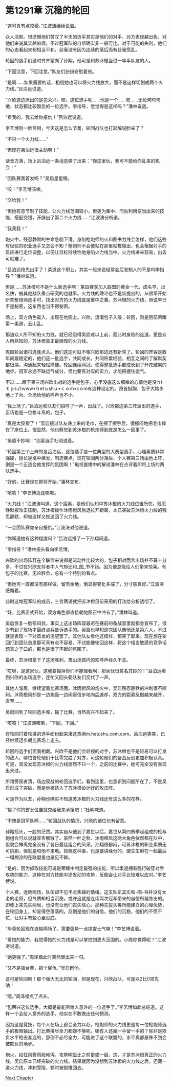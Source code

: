 # 第1291章 沉稳的轮回

“这可真有点狡猾。”江波涛继续说着。

众人沉默。很遗憾他们赞叹了半天的选手其实是他们的对手，对方表现越出色，对他们来说其实越麻烦。不过冠军队的自信确实非一般可比。对于可能的失利，他们的心态看起来都相当平和，丝毫没有因为连续的落后而有丝毫慌乱。

轮回的选手们这时齐齐望向了孙翔，他可是和苏沐橙当过一年半队友的人。

“下回注意，下回注意。”队友们纷纷安慰着他。

“是啊……如果需要的话，相信她也可以将火力线放大，而不是这样切割成两个火力线。”吕泊远说道。

“兴欣这边派出的是包荣兴。嗯，这位选手呢……他是一个……嗯……无论何时何地，状态都比较飘忽的一位选手。李指导，您觉得是这样吗？”潘林说道。

“看我的，我去给你报仇！”吕泊远说道。

李艺博则一脸苦相，今天这是怎么节奏，轮回战队也打起解说脸来了？

“不只一个火力线……”

“但现在吕泊远很主动啊！”

话音方落，场上吕泊远一条消息弹了出来：“你这家伙，我可不能给你乱来的机会！”

“团队赛我首发吗？”吴启星星眼。

“咳！”李艺博咳嗽。

“交给我！”

“但她有意节制了技能，让火力线范围较小，但更为集中，而后利用空当出来的技能，搭配交错，开辟出了第二个火力线……”江波涛分析道。

“我我我！”

炮火中，残忍静默的生命急剧下滑。身陷枪炮师的火和图书力线会怎样，他们这些有经验的职业选手又怎会不知？枪炮师不会傻站在那里站桩输出，也会根据对手的反应进行走位调整，以便让目标持续性地身陷火力线当中。火力线进来容易，出去可就难了。

“吕泊远抢先出手了！柔道这个职业，其实一般来说经常会后发制人的不是吗李指导？”潘林说道。

但是……苏沐橙可不是什么新选手啊！第四赛季加入联盟的黄金一代，成名早，出名快，被其他战队重点研究的也就早。火力线的理论也不是新提出的，从很早开始研究枪炮师选手时，找出对方的火力线就是重中之重。苏沐橙的火力线，照说早已不是秘密，这东西也当不得秘密。

场上，双方角色载入，出现在地图上。兴欣，流氓包子入侵；轮回，则是目前荣耀第一柔道，云山乱。

那道众人所不知的火力线，就已经阻得吴启难以上前，而此时身陷的这道，更是众人所熟知的，苏沐橙真正最强悍的火力线。

周围轮回诸将连连点头。他们这边可就不像兴欣那边还有新秀了。轮回的阵容是数年间最稳定的，他们这一批选手，共同成长，共同积累经验，相互之间的了解默契都很深，沟通起来轻松简便。轮回连续两冠，使得整批选手都成长到了开花结果的地步。冠军永远不缺运气成分，但也要有对应的实力，才能把握住运气。

不过……眼下第三场兴欣出战的选手是包子，心里没底这么细微的心情他是没ｈtｔｐs://ｗww•ｈetｕshｕ•ｃｏｍ•cｏm有这种设定的。昂首挺胸，包子大踏步地上了台。全场给他的呼声也不小。

“我上场了。”吕泊远和队友们招呼了一声，出战了。兴欣那边第三阵派出的选手，正巧也是一位格斗系的，包子。

“真是太狡猾了！”吴启接过队友递上来的毛巾，在擦了擦手后，很郁闷地把毛巾摔在了座位上。很显然，他也察觉到苏沐橙的枪炮师到底是怎么一回事了。

“吴启不妙啊！”剑客选手杜明说着。

“轮回第三个上阵的是吕泊远，这位选手是一位典型的大赛型选手，心理素质非常强硬，擅长逆境中爆发，制造赛点。现在轮回两分落后，个人赛第三场由他上阵，倒是一个正适合他发挥的氛围啊！”电视直播中的解说潘林在点评着即将上场的两队选手。

“好的，比赛现在即将开始。”潘林宣布。

“咳咳！”李艺博连连咳嗽。

“火力线！”江波涛叫道。这个距离，是他们认知中苏沐橙的火力线位置所在。残忍静默被攻击压制，苏沐橙操作沐雨橙风后退拉开距离，本已突破苏沐橙火力线的残忍静默，却被这样又推送回了火力线。

“一会团队赛你亲自报仇。”江波涛对他说道。

“你知道她有这种程度吗？”吕泊远推了一下孙翔问道。

“李指导？”潘林扭头看向李艺博。

兴欣的出场阵容在全联盟来说都是流动性比较大的，包子相对而言出场并不算十分多，不过在兴欣支持者中人气却还和_图_书不错。因为他总能给人们带来惊喜。有包子的比赛，无论胜负，总有一个特别的看点。

“但她可一直都没有那样做。留有余地，倒显得变化多端了，分寸感真好。”江波涛感慨着。

此时这堆冠军队的成员，三言两语就把苏沐橙目前采用的打法给分析透彻了。

“好，比赛正式开始，双方角色都直接朝地图正中冲去了。”潘林叫道。

吴启恢复一脸郁闷状。事实上这出场阵容最迟在赛前的备战室里就都会宣布了，很少有到了现场才最终点兵告诉选手的。吴启也早知这次团队赛他还是第六人，不过就是表现一下对首发的渴望罢了。其他队友看他这模样，都笑了起来。现在想在轮回打到团队首发那可真有点不容易。不过能像轮回这样，将这个相当敏感的竞争话题宣之于口的，那也是很了不起的氛围了。

最终，苏沐橙拿下了这场胜利，萧山场馆内的欢呼声经久不息。

“哎呀，是这家伙，这我要输掉你们不能怪我啊，那家伙很莫名其妙的！”吕泊远看到兴欣的出场选手，连忙又回头朝队友们交代了一声。

其他人皱眉，继续望着比赛场面。沐雨橙风的炮火中，吴启残忍静默的冲刺很不顺利。沐雨橙风却是一边炮轰一边闲庭信步地向后退却，双方的距离反倒越来越开，直至……

吴启回到了轮回选手席，输了比赛，当然高兴不起来了。

“咳咳！”江波涛咳嗽，“下回，下回。”

在轮回打着轮换的选手纷纷起来凑这热闹m.hetushu.com.com。吕泊远笑笑，已经继续迈步朝比赛场上走去。

轮回的选手们面面相觑。兴欣不是他们会轻视的对手，苏沐橙也不是轻易可以打发的敌人，哪怕首轮他们十比零完胜了对方，可这轮他们的备战反倒更加积极认真。可是，真没发现苏沐橙的火力线居然不只一个，之前的比赛中，她可完全没有表现出来过。

所谓旁观者清，场边观战的轮回选手们，看到这里，也意识到问题所在了。不是吴启形成了突破，而是他被诱入了苏沐橙设计好的攻击阵。

可是作为队友，孙翔也确实不知道苏沐橙的火力线还有这么多的花样。

“输了你的首发位置就交给我来承担吧！”杜明喊道。

“不愧是冠军队啊……”轮回战队的情况，兴欣的诸位也有留意。

孙翔摇头，一脸的茫然。其实自从他到了嘉世以后，嘉世从第四赛季起组成的枪与炮组合可以说就宣告解散了。虽然一叶之秋、沐雨橙风这两大角色依然都在队中，但貌合神离完全没有了昔日最佳组合的风采。孙翔很郁闷，可苏沐橙的职业素质无可挑剔，但就是和他不来电。搭档这种事，也是要讲缘分的，硬生生掰在一起最后一塌糊涂的在联盟里也屡见不鲜。

“是的，因为抓取技能可说是荣耀中判定最强的技能，所以柔道拥有强行破穿对手攻势的能力，这种在对方技能中途发动的攻势，反倒会让对手比较难以应对。”李艺博说。

个人赛，连败两场，队伍却不见半点焦躁的情绪。这支队伍其实和-图-书并没有太老的老将，但气质却相当沉稳，或许这就是连续两次冠军带来的自信所凝练出的。即使上来先失两局，也没有让他们丧失信心。那种先拔头筹所能建立的心理优势，在轮回身上，却显得空落落的。反倒是他们的自信，他们的沉稳，他们的不慌不忙，让对手有些心里没底。

“毕竟轮回现在连输两场了，需要强势一点提提士气嘛！”李艺博说着。

“看她的能力，我觉得她的火力线是可以掌控到更大范围的。小周你觉得呢？”江波涛说道。

“她更强了。”周泽楷此时突然冒出来一句。

“又不是擂台赛，报个屁仇。”吴启瞪他。

这可是轮回啊！那个强大无比的轮回，但是现在，兴欣战队，可是以2比0领先呐！

“嗯。”周泽楷点了点头。

“包荣兴这位选手，大概是最能带给人意外的一位选手了。”李艺博如此总结道。这样一个会给人意外的选手，他实在不敢做出任何预测。

因为这是竞技，每个人在场上都会全力以赴，枪炮师的火力线更是每一位枪炮师选手的极限输出。打比赛拼尽全力都嫌不够呢，哪有人还藏一手留一手的？除非是欺负水平相去甚远的，那倒不必尽全力，可能进了这个联盟的，水平真都悬殊不到会被欺负的地步。

炮火，如狂风骤雨般倾泻，攻势明显比之前更盛一层，这，才是苏沐橙真正的火力线，吴启原本已经突破的火力线。结果就因为没想到苏沐橙的火力线之后，还藏一道火力线，冲刺受阻，顿时被倒推回去。



[Next Chapter](%E7%AC%AC1292%E7%AB%A0%20%E6%B0%B4%E5%B9%B3%E5%A4%AA%E9%AB%98%E4%B9%9F%E6%88%90%E7%A0%B4%E7%BB%BD.md)